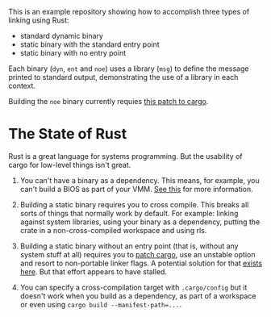 This is an example repository showing how to accomplish three types of linking
using Rust:

  * standard dynamic binary
  * static binary with the standard entry point
  * static binary with no entry point

Each binary (`dyn`, `ent` and `noe`) uses a library (`msg`) to define the
message printed to standard output, demonstrating the use of a library in
each context.

Building the `noe` binary currently requies [this patch to cargo][linkarg].

# The State of Rust

Rust is a great language for systems programming. But the usability of cargo
for low-level things isn't great.

1. You can't have a binary as a dependency. This means, for example, you
   can't build a BIOS as part of your VMM. [See this][bindep] for more
   information.

2. Building a static binary requires you to cross compile. This breaks all
   sorts of things that normally work by default. For example: linking
   against system libraries, using your binary as a dependency, putting
   the crate in a non-cross-compiled workspace and using rls.

3. Building a static binary without an entry point (that is, without any
   system stuff at all) requires you to [patch cargo][linkarg], use an
   unstable option and resort to non-portable linker flags. A potential
   solution for that [exists here][noentry]. But that effort appears to
   have stalled.

4. You can specify a cross-compilation target with `.cargo/config` but it
   doesn't work when you build as a dependency, as part of a workspace or
   even using `cargo build --manifest-path=...`.

[linkarg]: https://github.com/rust-lang/cargo/pull/7811
[bindep]: https://github.com/rust-lang/cargo/pull/7804
[noentry]: https://github.com/rust-lang/rfcs/pull/2735/files
